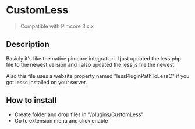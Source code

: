 # CustomLess

> Compatible with Pimcore 3.x.x

## Description

Basicly it's like the native pimcore integration. I just updated the less.php file to the newest version and I also updated the less.js file the newest.

Also this file uses a website property named "lessPluginPathToLessC" if you got lessc installed on your server.

## How to install

* Create folder and drop files in "/plugins/CustomLess"
* Go to extension menu and click enable